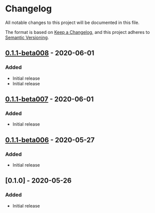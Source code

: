 # Changelog

All notable changes to this project will be documented in this file.

The format is based on [Keep a Changelog](https://keepachangelog.com/en/1.0.0/),
and this project adheres to [Semantic Versioning](https://semver.org/spec/v2.0.0.html).

## [0.1.1-beta008] - 2020-06-01

### Added
- Initial release
- Initial release

## [0.1.1-beta007] - 2020-06-01

### Added
- Initial release

## [0.1.1-beta006] - 2020-05-27

### Added
- Initial release

## [0.1.0] - 2020-05-26

### Added
- Initial release

[Unreleased]: https://github.com/BinaryDefense/JsonWrapper/compare/v0.1.1-beta008...HEAD
[0.1.1-beta008]: https://github.com/BinaryDefense/JsonWrapper/compare/v0.1.0...v0.1.1-beta008
[0.1.1-beta007]: https://github.com/BinaryDefense/JsonWrapper/compare/v0.1.0...v0.1.1-beta007
[0.1.1-beta006]: https://github.com/BinaryDefense/JsonWrapper/compare/v0.1.0...v0.1.1-beta006
[0.1.0-beta005]: https://github.com/BinaryDefense/JsonWrapper/releases/tag/v0.1.0-beta005
[0.1.0-beta004]: https://github.com/BinaryDefense/JsonWrapper/releases/tag/v0.1.0-beta004
[0.1.0-beta003]: https://github.com/BinaryDefense/JsonWrapper/releases/tag/v0.1.0-beta003
[0.1.0-beta002]: https://github.com/BinaryDefense/JsonWrapper/releases/tag/v0.1.0-beta002
[0.1.0-beta001]: https://github.com/BinaryDefense/JsonWrapper/releases/tag/v0.1.0-beta001
